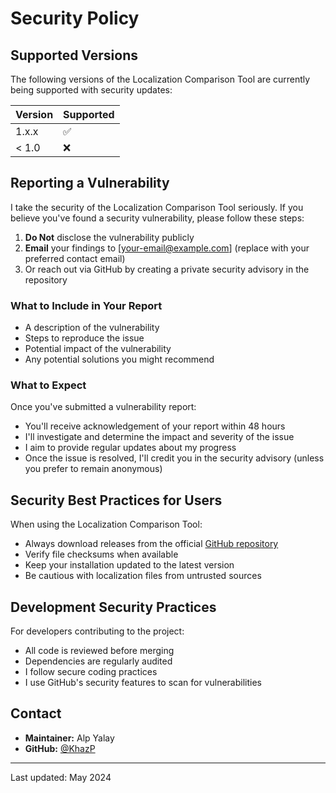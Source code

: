 # Security Policy

## Supported Versions

The following versions of the Localization Comparison Tool are currently being supported with security updates:

| Version | Supported          |
| ------- | ------------------ |
| 1.x.x   | :white_check_mark: |
| < 1.0   | :x:                |

## Reporting a Vulnerability

I take the security of the Localization Comparison Tool seriously. If you believe you've found a security vulnerability, please follow these steps:

1. **Do Not** disclose the vulnerability publicly
2. **Email** your findings to [your-email@example.com] (replace with your preferred contact email)
3. Or reach out via GitHub by creating a private security advisory in the repository

### What to Include in Your Report

- A description of the vulnerability
- Steps to reproduce the issue
- Potential impact of the vulnerability
- Any potential solutions you might recommend

### What to Expect

Once you've submitted a vulnerability report:

- You'll receive acknowledgement of your report within 48 hours
- I'll investigate and determine the impact and severity of the issue
- I aim to provide regular updates about my progress
- Once the issue is resolved, I'll credit you in the security advisory (unless you prefer to remain anonymous)

## Security Best Practices for Users

When using the Localization Comparison Tool:

- Always download releases from the official [GitHub repository](https://github.com/KhazP/LocalizerAppMain/releases)
- Verify file checksums when available
- Keep your installation updated to the latest version
- Be cautious with localization files from untrusted sources

## Development Security Practices

For developers contributing to the project:

- All code is reviewed before merging
- Dependencies are regularly audited
- I follow secure coding practices
- I use GitHub's security features to scan for vulnerabilities

## Contact

- **Maintainer:** Alp Yalay
- **GitHub:** [@KhazP](https://github.com/KhazP)

---

Last updated: May 2024
